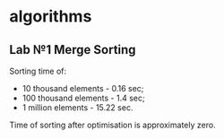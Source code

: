 # algorithms
## Lab №1 Merge Sorting
Sorting time of:
* 10 thousand elements - 0.16 sec;
* 100 thousand elements - 1.4 sec;
* 1 million elements - 15.22 sec.

Time of sorting after optimisation is approximately zero.
